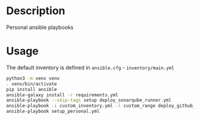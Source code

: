 # Description

Personal ansible playbooks

# Usage

The default inventory is defined in `ansible.cfg` - `inventory/main.yml`

```bash
python3 -m venv venv
. venv/bin/activate
pip install ansible
ansible-galaxy install -r requirements.yml
ansible-playbook --skip-tags setup deploy_sonarqube_runner.yml
ansible-playbook -i custom_inventory.yml -l custom_range deploy_github_runner.yml
ansible-playbook setup_personal.yml
```

